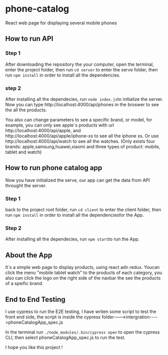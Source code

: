 # phone-catalog
React web page for displaying several mobile phones

## How to run API

### Step 1
After downloading the repository the your computer, open the terminal, enter the project folder, then run `cd server` to enter the serve folder, then run `npm install` in order to install all the dependencies.

### step 2
After installing all the dependecies, run `node index.js`to initialize the server. Now you can type http://localhost:4000/api/phones in the broswer to see the all the products.

You also can change parameters to see a specific brand, or model, for example, you can only see apple´s products with url  http://localhost:4000/api/apple, and http://localhost:4000/api/apple/iphone-xs to see all the iphone xs. Or use http://localhost:4000/api/watch to see all the watches.
(Only exists four brands: apple,samsung,huawei,xiaomi and three types of product: mobile, tablet and watch)

## How to run phone catalog app
Now you have initialized the serve, our app can get the data from API throught the server.

### Step 1
back to the project root folder, run `cd client` to enter the client folder, then run `npm install` in order to install all the dependenciesfor the App.

### Step 2
After installing all the dependecies, run `npm start`to run the App.

## About the App
It´s a simple web page to display products, using react adn redux.
Youcan click the menu "mobile tablet watch" to the products of each category, you also can click the logo on the right side of the navbar the see the products of a speific brand.

## End to End Testing
I use cypress to run the E2E testing, I have writen some script to test the front end side, the script is inside the cypress folder--->intergration---->phoneCatalogApp_spec.js

In the terminal run `./node_modules/.bin/cypress open` to open the cypress CLI, then select phoneCatalogApp_spec.js to run the test.

I hope you like this project !


